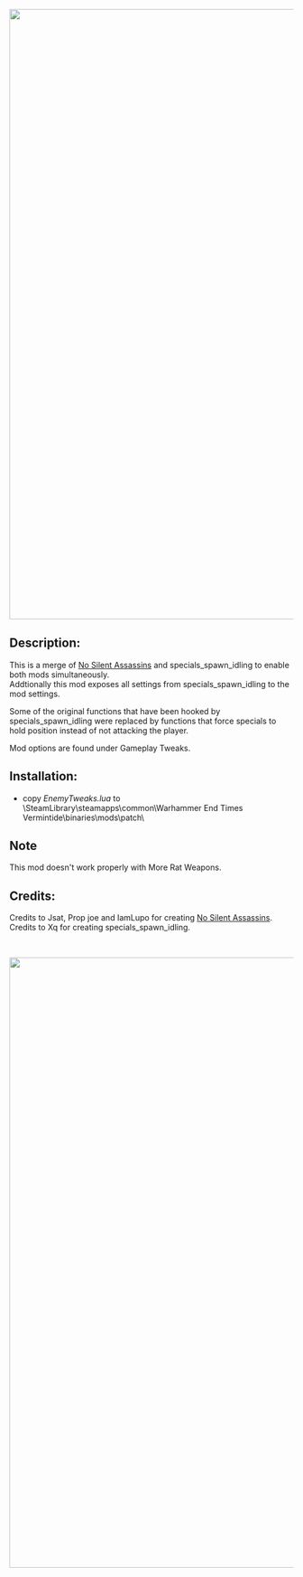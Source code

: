 <p align="center">
  <img src="../../../assets/banner-top.png" width="1080">
</p>

## Description:
This is a merge of [No Silent Assassins](https://www.nexusmods.com/vermintide/mods/40) and specials_spawn_idling to enable both mods simultaneously.  
Addtionally this mod exposes all settings from specials_spawn_idling to the mod settings.  

Some of the original functions that have been hooked by specials_spawn_idling were replaced by functions that force specials to hold position instead of not attacking the player.

Mod options are found under Gameplay Tweaks.

## Installation:
- copy *EnemyTweaks.lua* to \SteamLibrary\steamapps\common\Warhammer End Times Vermintide\binaries\mods\patch\

## Note
This mod doesn't work properly with More Rat Weapons.

## Credits:
Credits to Jsat, Prop joe and IamLupo for creating [No Silent Assassins](https://www.nexusmods.com/vermintide/mods/40).  
Credits to Xq for creating specials_spawn_idling.

<br/>

<p align="center">
  <img src="../../../assets/banner-buttom.png" width="1080">
</p>
